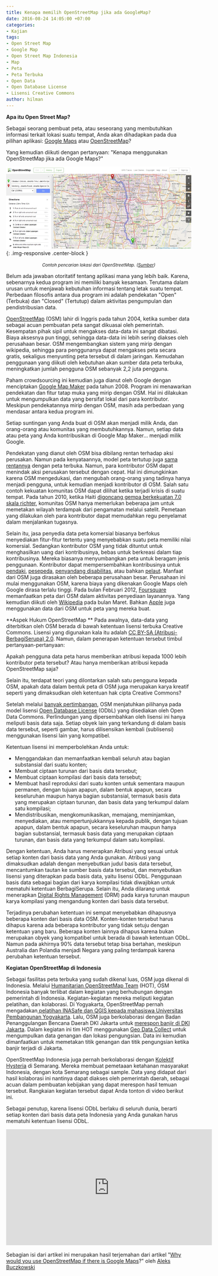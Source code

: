 ```yaml
---
title: Kenapa memilih OpenStreetMap jika ada GoogleMap?
date: 2016-08-24 14:05:00 +07:00
categories:
- Kajian
tags:
- Open Street Map
- Google Map
- Open Street Map Indonesia
- Map
- Peta
- Peta Terbuka
- Open Data
- Open Database License
- Lisensi Creative Commons
author: hilman
---
```


**Apa itu Open Street Map?**

Sebagai seorang pembuat peta, atau seseorang yang membutuhkan informasi terkait lokasi suatu tempat, Anda akan dihadapkan pada dua pilihan aplikasi: [Google Maps](https://www.google.co.id/maps?source=tldsi&hl=en) atau [OpenStreetMap](https://www.openstreetmap.org/#map=12/-6.2757/106.8578)?

Yang kemudian diikuti dengan pertanyaan: "Kenapa menggunakan OpenStreetMap jika ada Google Maps?"

![Cibubur-Menteng.jpg](/uploads/Cibubur-Menteng.jpg){: .img-responsive .center-block }<center><small><i>Contoh pencarian lokasi dari OpenStreetMap. (<a href="https://www.openstreetmap.org/directions?engine=osrm_car&route=-6.356%2C106.884%3B-6.195%2C106.832#map=12/-6.2757/106.8578">Sumber</a>)</i></small></center>

Belum ada jawaban otoritatif tentang aplikasi mana yang lebih baik. Karena, sebenarnya kedua program ini memiliki banyak kesamaan. Terutama dalam urusan untuk menjawab kebutuhan informasi tentang letak suatu tempat. Perbedaan filosofis antara dua program ini adalah pendekatan "Open" (Terbuka) dan "Closed" (Tertutup) dalam aktivitas pengumpulan dan pendistribusian data.

[OpenStreetMap](https://en.wikipedia.org/wiki/OpenStreetMap) (OSM) lahir di Inggris pada tahun 2004, ketika sumber data sebagai acuan pembuatan peta sangat dikuasai oleh pemerintah. Kesempatan pihak sipil untuk mengakses data-data ini sangat dibatasi. Biaya aksesnya pun tinggi, sehingga data-data ini lebih sering diakses oleh perusahaan besar. OSM mengembangkan sistem yang mirip dengan wikipedia, sehingga para penggunanya dapat mengakses peta secara gratis, sekaligus menyunting peta tersebut di dalam jaringan. Kemudahan penggunaan yang diikuti oleh kebutuhan akan sumber data peta terbuka, meningkatkan jumlah pengguna OSM sebanyak 2,2 juta pengguna.

Paham crowdsourcing ini kemudian juga dianut oleh Google dengan menciptakan [Google Map Maker](https://mapmaker.google.com/mapmaker) pada tahun 2008. Program ini menawarkan pendekatan dan fitur tatap muka yang mirip dengan OSM. Hal ini dilakukan untuk mengumpulkan data yang bersifat lokal dari para kontributor. Meskipun pendekatannya mirip dengan OSM, masih ada perbedaan yang mendasar antara kedua program ini.

Setiap suntingan yang Anda buat di OSM akan menjadi milik Anda, dan orang-orang atau komunitas yang membutuhkannya. Namun, setiap data atau peta yang Anda kontribusikan di Google Map Maker... menjadi milik Google.

Pendekatan yang dianut oleh OSM bisa dibilang rentan terhadap aksi perusakan. Namun pada kenyataannya, model peta tertutup juga [sama rentannya](http://geoawesomeness.com/google-bans-community-map-edit-after-urinating-robot-prank/) dengan peta terbuka. Namun, para kontributor OSM dapat menindak aksi perusakan tersebut dengan cepat. Hal ini dimungkinkan karena OSM mengedukasi, dan mengubah orang-orang yang tadinya hanya menjadi pengguna, untuk kemudian menjadi kontributor di OSM. Salah satu contoh kekuatan komunitas OSM dapat dilihat ketika terjadi krisis di suatu tempat. Pada tahun 2010, ketika Haiti [digoncang gempa berkekuatan 7.0 skala richter](http://earthquake.usgs.gov/earthquakes/recenteqsww/Quakes/us2010rja6.php), komunitas OSM hanya memerlukan beberapa jam untuk memetakan wilayah terdampak dari pengamatan melalui satelit. Pemetaan yang dilakukan oleh para kontributor dapat memudahkan regu penyelamat dalam menjalankan tugasnya.

Selain itu, jasa penyedia data peta komersial biasanya berfokus menyediakan fitur-fitur tertentu yang menyebabkan suatu peta memiliki nilai komersial. Sedangkan kontributor OSM yang tidak dituntut untuk menghasilkan uang dari kontribusinya, bebas untuk berkreasi dalam tiap kontribusinya. Mereka biasanya menyumbangkan peta untuk beragam jenis penggunaan. Kontributor dapat mempersembahkan kontribusinya untuk [pendaki](http://waymarkedtrails.org/en/), [pesepeda](http://www.opencyclemap.org/), [penyandang disabilitas](http://wiki.openstreetmap.org/wiki/HaptoRender), atau bahkan [pelaut](http://openseamap.org/index.php?id=openseamap&L=1). Manfaat dari OSM juga dirasakan oleh beberapa perusahaan besar. Perusahaan ini mulai menggunakan OSM, karena biaya yang dikenakan Google Maps oleh Google dirasa terlalu tinggi. Pada bulan Februari 2012, [Foursquare](https://foursquare.com/) memanfaatkan peta dari OSM dalam aktivitas penyediaan layanannya. Yang kemudian diikuti oleh [Wikipedia](https://en.wikipedia.org/wiki/Main_Page) pada bulan Maret. Bahkan [Apple](http://www.apple.com/) juga menggunakan data dari OSM untuk peta yang mereka buat.

**Aspek Hukum OpenStreetMap
**
Pada awalnya, data-data yang diterbitkan oleh OSM berada di bawah ketentuan lisensi terbuka Creative Commons. Lisensi yang digunakan kala itu adalah [CC BY-SA (Atribusi-BerbagiSerupa) 2.0](https://creativecommons.org/licenses/by-sa/2.0/deed.id). Namun, dalam penerapan ketentuan tersebut timbul pertanyaan-pertanyaan:

Apakah pengguna data peta harus memberikan atribusi kepada 1000 lebih kontributor peta tersebut? Atau hanya memberikan atribusi kepada OpenStreetMap saja?

Selain itu, terdapat teori yang dilontarkan salah satu pengguna kepada OSM, apakah data dalam bentuk peta di OSM juga merupakan karya kreatif seperti yang dimaksudkan oleh ketentuan hak cipta Creative Commons?

Setelah melalui [banyak pertimbangan](https://blog.openstreetmap.org/2008/01/07/the-licence-where-we-are-where-were-going/), OSM menjatuhkan pilihanya pada model lisensi [Open Database License](http://opendatacommons.org/licenses/odbl/1.0/) (ODbL) yang disediakan oleh Open Data Commons. Perlindungan yang dipersembahkan oleh lisensi ini hanya meliputi basis data saja. Setiap obyek lain yang terkandung di dalam basis data tersebut, seperti gambar, harus dilisensikan kembali (sublisensi) menggunakan lisensi lain yang kompatibel.

Ketentuan lisensi ini memperbolehkan Anda untuk:

* Menggandakan dan memanfaatkan kembali seluruh atau bagian substansial dari suatu konten;
* Membuat ciptaan turunan dari basis data tersebut;
* Membuat ciptaan kompilasi dari basis data tersebut;
* Membuat hasil reproduksi dari suatu konten untuk sementara maupun permanen, dengan tujuan apapun, dalam bentuk apapun, secara keseluruhan maupun hanya bagian substansial, termasuk basis data yang merupakan ciptaan turunan, dan basis data yang terkumpul dalam satu kompilasi;
* Mendistribusikan, mengkomunikasikan, memajang, meminjamkan, menyediakan, atau mempertunjukkannya kepada publik, dengan tujuan apapun, dalam bentuk apapun, secara keseluruhan maupun hanya bagian substansial, termasuk basis data yang merupakan ciptaan turunan, dan basis data yang terkumpul dalam satu kompilasi.

Dengan ketentuan, Anda harus menerapkan Atribusi yang sesuai untuk setiap konten dari basis data yang Anda gunakan. Atribusi yang dimaksudkan adalah dengan menyebutkan judul basis data tersebut, mencantumkan tautan ke sumber basis data tersebut, dan menyebutkan lisensi yang diterapkan pada basis data, yaitu lisensi ODbL. Penggunaan basis data sebagai bagian dari karya kompilasi tidak diwajibkan untuk mematuhi ketentuan BerbagiSerupa. Selain itu, Anda dilarang untuk menerapkan [Digital Rights Management](https://en.wikipedia.org/wiki/Digital_rights_management) (DRM) pada karya turunan maupun karya kompilasi yang mengandung konten dari basis data tersebut.

Terjadinya perubahan ketentuan ini sempat menyebabkan dihapusnya beberapa konten dari basis data OSM. Konten-konten tersebut harus dihapus karena ada beberapa kontributor yang tidak setuju dengan ketentuan yang baru. Beberapa konten lainnya dihapus karena bukan merupakan obyek yang kompatibel untuk berada di bawah ketentuan ODbL. Namun pada akhirnya 90% data tersebut tetap bisa bertahan, meskipun Australia dan Polandia menjadi Negara yang paling terdampak karena perubahan ketentuan tersebut.

**Kegiatan OpenStreetMap di Indonesia**

Sebagai fasilitas peta terbuka yang sudah dikenal luas, OSM juga dikenal di Indonesia. Melalui [Humanitarian OpenStreetMap Team](https://en.wikipedia.org/wiki/Digital_rights_management) (HOT), OSM Indonesia banyak terlibat dalam kegiatan yang berhubungan dengan pemerintah di Indonesia. Kegiatan-kegiatan mereka meliputi kegiatan pelatihan, dan kolaborasi. Di Yogyakarta, OpenStreetMap pernah mengadakan[ pelatihan INASafe dan QGIS kepada mahasiswa Universitas Pembangunan Yogyakarta](http://openstreetmap.id/osm-qgis-dan-inasafe-dalam-penyusunan-rencana-kontinjensi-tsunami-kota-ambon/). Lalu, OSM juga berkolaborasi dengan Badan Penanggulangan Bencana Daerah DKI Jakarta untuk [merespon banjir di DKI Jakarta](http://openstreetmap.id/hot-membantu-respon-banjir-dki-jakarta/). Dalam kegiatan ini tim HOT menggunakan [Geo Data Collect](http://wiki.openstreetmap.org/wiki/Geo_Data_Collect) untuk mengumpulkan data genangan dan lokasi pengungsian. Data ini kemudian dimanfaatkan untuk memetakan titik genangan dan titik pengungsian ketika banjir terjadi di Jakarta.

OpenStreetMap Indonesia juga pernah berkolaborasi dengan [Kolektif Hysteria](https://www.facebook.com/kolektif.hysteria) di Semarang. Mereka membuat pemetaaan ketahanan masyarakat Indonesia, dengan kota Semarang sebagai sample. Data yang didapat dari hasil kolaborasi ini nantinya dapat diakses oleh pemerintah daerah, sebagai acuan dalam pembuatan kebijakan yang dapat merespon hasil temuan tersebut. Rangkaian kegiatan tersebut dapat Anda tonton di video berikut ini.

Sebagai penutup, karena lisensi ODbL berlaku di seluruh dunia, berarti setiap konten dari basis data peta Indonesia yang Anda gunakan harus mematuhi ketentuan lisensi ODbL.

<div class="embed-responsive embed-responsive-16by9"><iframe width="560" height="315" src="https://www.youtube.com/embed/FCXLACf-U-s" frameborder="0" allowfullscreen></iframe></div>

Sebagian isi dari artikel ini merupakan hasil terjemahan dari artikel "[Why would you use OpenStreetMap if there is Google Maps](https://www.facebook.com/kolektif.hysteria)?" oleh [Aleks Buczkowski](http://geoawesomeness.com/author/geoa0578/)